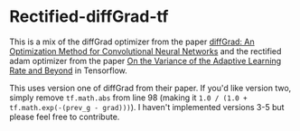 # Rectified-diffGrad-tf

This is a mix of the diffGrad optimizer from the paper [diffGrad: An Optimization Method for 
Convolutional Neural Networks](https://arxiv.org/abs/1909.11015) and the rectified adam optimizer from the paper 
[On the Variance of the Adaptive Learning Rate and Beyond](https://arxiv.org/abs/1908.03265) in Tensorflow.

This uses version one of diffGrad from their paper. If you'd like version two, simply remove `tf.math.abs` from line 98 (making it
`1.0 / (1.0 + tf.math.exp(-(prev_g - grad)))`). I haven't implemented versions 3-5 but please feel free to contribute.
